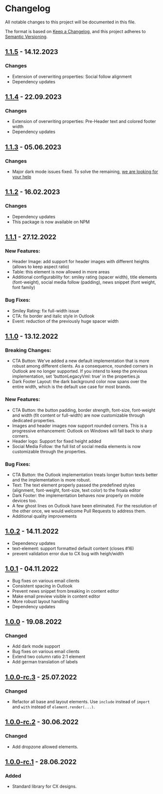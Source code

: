 # Changelog

All notable changes to this project will be documented in this file.

The format is based on [Keep a Changelog](https://keepachangelog.com/en/1.0.0/), and this project adheres
to [Semantic Versioning](https://semver.org/spec/v2.0.0.html).

## [1.1.5] - 14.12.2023

### Changes
* Extension of overwriting properties: Social follow alignment
* Dependency updates

[1.1.5]: https://github.com/bsi-software/bsi-cx-design-standard-library-email/releases/tag/1.1.5


## [1.1.4] - 22.09.2023

### Changes
* Extension of overwriting properties: Pre-Header text and colored footer width
* Dependency updates

[1.1.4]: https://github.com/bsi-software/bsi-cx-design-standard-library-email/releases/tag/1.1.4


## [1.1.3] - 05.06.2023

### Changes
* Major dark mode issues fixed. To solve the remaining, [we are looking for your help](https://github.com/bsi-software/bsi-cx-design-master-template-email/issues/26)

[1.1.3]: https://github.com/bsi-software/bsi-cx-design-standard-library-email/releases/tag/1.1.3


## [1.1.2] - 16.02.2023

### Changes
* Dependency updates
* This package is now available on NPM

[1.1.2]: https://github.com/bsi-software/bsi-cx-design-standard-library-email/releases/tag/1.1.2


## [1.1.1] - 27.12.2022

### New Features:
* Header Image: add support for header images with different heights (allows to keep aspect ratio)
* Table: this element is now allowed in more areas
* Additional configurability for: smiley rating (spacer width), title elements (font-weight), social media follow (padding), news snippet (font weight, font family)

### Bug Fixes:
* Smiley Rating: fix full-width issue
* CTA: fix border and italic style in Outlook
* Event: reduction of the previously huge spacer width

[1.1.1]: https://github.com/bsi-software/bsi-cx-design-standard-library-email/releases/tag/1.1.1


## [1.1.0] - 13.12.2022

### Breaking Changes:
* CTA Button: We've added a new default implementation that is more robust among different clients. As a consequence, rounded corners in Outlook are no longer supported. If you intend to keep the previous implementation, set 'buttonLegacyVml: true' in the properties.js
* Dark Footer Layout: the dark background color now spans over the entire width, which is the default use case for most brands.

### New Features:
* CTA Button: the button padding, border strength, font-size, font-weight and width (fit content or full-width) are now customizable through dedicated properties.
* Images and header images now support rounded corners. This is a progressive enhancement: Outlook on Windows will fall back to sharp corners.
* Header logo: Support for fixed height added
* Social Media Follow: the full list of social media elements is now customizable through the properties.

### Bug Fixes:
* CTA Button: the Outlook implementation treats longer button texts better and the implementation is more robust.
* Text: The text element properly passed the predefined styles (alignment, font-weight, font-size, text color) to the froala editor
* Dark Footer: the implementation behaves now properly on mobile devices too.
* A few ghost lines on Outlook have been eliminated. For the resolution of the other once, we would welcome Pull Requests to address them.
* Additional quality improvements

[1.1.0]: https://github.com/bsi-software/bsi-cx-design-standard-library-email/releases/tag/1.1.0


## [1.0.2] - 14.11.2022

* Dependency updates
* text-element: support formatted default content (closes #16)
* prevent validation error due to CX bug with heigh/width

[1.0.2]: https://github.com/bsi-software/bsi-cx-design-standard-library-email/releases/tag/1.0.2


## [1.0.1] - 04.11.2022

* Bug fixes on various email clients
* Consistent spacing in Outlook
* Prevent news snippet from breaking in content editor
* Make email preview visible in content editor
* More robust layout handling
* Dependency updates

[1.0.1]: https://github.com/bsi-software/bsi-cx-design-standard-library-email/releases/tag/1.0.1


## [1.0.0] - 19.08.2022

### Changed

* Add dark mode support
* Bug fixes on various email clients
* Extend two column ratio 2:1 element
* Add german translation of labels

[1.0.0]: https://github.com/bsi-software/bsi-cx-design-standard-library-email/releases/tag/1.0.0


## [1.0.0-rc.3] - 25.07.2022

### Changed

* Refactor all base and layout elements. Use `include` instead of `import` and `with` instead of `element.render(...)`.

[1.0.0-rc.3]: https://github.com/bsi-software/bsi-cx-design-standard-library-email/releases/tag/1.0.0-rc.3


## [1.0.0-rc.2] - 30.06.2022

### Changed

* Add dropzone allowed elements.

[1.0.0-rc.2]: https://github.com/bsi-software/bsi-cx-design-standard-library-email/releases/tag/1.0.0-rc.2


## [1.0.0-rc.1] - 28.06.2022

### Added

* Standard library for CX designs.

[1.0.0-rc.1]: https://github.com/bsi-software/bsi-cx-design-standard-library-email/releases/tag/1.0.0-rc.1
